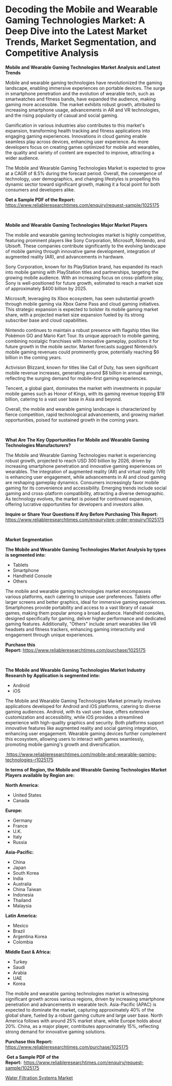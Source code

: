 <p><h1>Decoding the Mobile and Wearable Gaming Technologies Market: A Deep Dive into the Latest Market Trends, Market Segmentation, and Competitive Analysis</h1></p><p><strong>Mobile and Wearable Gaming Technologies Market Analysis and Latest Trends</strong></p>
<p><p>Mobile and wearable gaming technologies have revolutionized the gaming landscape, enabling immersive experiences on portable devices. The surge in smartphone penetration and the evolution of wearable tech, such as smartwatches and fitness bands, have expanded the audience, making gaming more accessible. The market exhibits robust growth, attributed to increasing smartphone usage, advancements in AR and VR technologies, and the rising popularity of casual and social gaming. </p><p>Gamification in various industries also contributes to this market's expansion, transforming health tracking and fitness applications into engaging gaming experiences. Innovations in cloud gaming enable seamless play across devices, enhancing user experience. As more developers focus on creating games optimized for mobile and wearables, the quality and variety of content are expected to improve, attracting a wider audience. </p><p>The Mobile and Wearable Gaming Technologies Market is expected to grow at a CAGR of 8.5% during the forecast period. Overall, the convergence of technology, user demographics, and changing lifestyles is propelling this dynamic sector toward significant growth, making it a focal point for both consumers and developers alike.</p></p>
<p><strong>Get a Sample PDF of the Report:&nbsp;</strong> <a href="https://www.reliableresearchtimes.com/enquiry/request-sample/1025175?utm_campaign=3367&utm_medium=2&utm_source=Github&utm_content=ia&utm_term=08032025&utm_id=mobile-and-wearable-gaming-technologies">https://www.reliableresearchtimes.com/enquiry/request-sample/1025175</a></p>
<p>&nbsp;</p>
<p><strong>Mobile and Wearable Gaming Technologies Major Market Players</strong></p>
<p><p>The mobile and wearable gaming technologies market is highly competitive, featuring prominent players like Sony Corporation, Microsoft, Nintendo, and Ubisoft. These companies contribute significantly to the evolving landscape of mobile gaming through innovative game development, integration of augmented reality (AR), and advancements in hardware.</p><p>Sony Corporation, known for its PlayStation brand, has expanded its reach into mobile gaming with PlayStation titles and partnerships, targeting the growing mobile audience. With an increasing focus on cross-platform play, Sony is well-positioned for future growth, estimated to reach a market size of approximately $400 billion by 2025.</p><p>Microsoft, leveraging its Xbox ecosystem, has seen substantial growth through mobile gaming via Xbox Game Pass and cloud gaming initiatives. This strategic expansion is expected to bolster its mobile gaming market share, with a projected market size expansion fueled by its strong subscriber base and cloud capabilities.</p><p>Nintendo continues to maintain a robust presence with flagship titles like Pokémon GO and Mario Kart Tour. Its unique approach to mobile gaming, combining nostalgic franchises with innovative gameplay, positions it for future growth in the mobile sector. Market forecasts suggest Nintendo’s mobile gaming revenues could prominently grow, potentially reaching $6 billion in the coming years.</p><p>Activision Blizzard, known for titles like Call of Duty, has seen significant mobile revenue increases, generating around $8 billion in annual earnings, reflecting the surging demand for mobile-first gaming experiences. </p><p>Tencent, a global giant, dominates the market with investments in popular mobile games such as Honor of Kings, with its gaming revenue topping $19 billion, catering to a vast user base in Asia and beyond. </p><p>Overall, the mobile and wearable gaming landscape is characterized by fierce competition, rapid technological advancements, and growing market opportunities, poised for sustained growth in the coming years.</p></p>
<p>&nbsp;</p>
<p><strong>What Are The Key Opportunities For Mobile and Wearable Gaming Technologies Manufacturers?</strong></p>
<p><p>The Mobile and Wearable Gaming Technologies market is experiencing robust growth, projected to reach USD 300 billion by 2026, driven by increasing smartphone penetration and innovative gaming experiences on wearables. The integration of augmented reality (AR) and virtual reality (VR) is enhancing user engagement, while advancements in AI and cloud gaming are reshaping gameplay dynamics. Consumers increasingly favor mobile gaming for its convenience and accessibility. Emerging trends include social gaming and cross-platform compatibility, attracting a diverse demographic. As technology evolves, the market is poised for continued expansion, offering lucrative opportunities for developers and investors alike.</p></p>
<p><strong>Inquire or Share Your Questions If Any Before Purchasing This Report:</strong> <a href="https://www.reliableresearchtimes.com/enquiry/pre-order-enquiry/1025175?utm_campaign=3367&utm_medium=2&utm_source=Github&utm_content=ia&utm_term=08032025&utm_id=mobile-and-wearable-gaming-technologies">https://www.reliableresearchtimes.com/enquiry/pre-order-enquiry/1025175</a></p>
<p>&nbsp;</p>
<p><strong>Market Segmentation</strong></p>
<p><strong>The Mobile and Wearable Gaming Technologies Market Analysis by types is segmented into:</strong></p>
<p><ul><li>Tablets</li><li>Smartphone</li><li>Handheld Console</li><li>Others</li></ul></p>
<p><p>The mobile and wearable gaming technologies market encompasses various platforms, each catering to unique user preferences. Tablets offer larger screens and better graphics, ideal for immersive gaming experiences. Smartphones provide portability and access to a vast library of casual games, making them popular among a broad audience. Handheld consoles, designed specifically for gaming, deliver higher performance and dedicated gaming features. Additionally, "Others" include smart wearables like VR headsets and fitness trackers, enhancing gaming interactivity and engagement through unique experiences.</p></p>
<p><strong>Purchase this Report:&nbsp;</strong><a href="https://www.reliableresearchtimes.com/purchase/1025175?utm_campaign=3367&utm_medium=2&utm_source=Github&utm_content=ia&utm_term=08032025&utm_id=mobile-and-wearable-gaming-technologies">https://www.reliableresearchtimes.com/purchase/1025175</a></p>
<p>&nbsp;</p>
<p><strong>The Mobile and Wearable Gaming Technologies Market Industry Research by Application is segmented into:</strong></p>
<p><ul><li>Android</li><li>iOS</li></ul></p>
<p><p>The Mobile and Wearable Gaming Technologies Market primarily involves applications developed for Android and iOS platforms, catering to diverse gaming audiences. Android, with its vast user base, offers extensive customization and accessibility, while iOS provides a streamlined experience with high-quality graphics and security. Both platforms support innovative features like augmented reality and social gaming integration, enhancing user engagement. Wearable gaming devices further complement this ecosystem, allowing users to interact with games seamlessly, promoting mobile gaming's growth and diversification.</p></p>
<p><a href="https://www.reliableresearchtimes.com/mobile-and-wearable-gaming-technologies-r1025175?utm_campaign=3367&utm_medium=2&utm_source=Github&utm_content=ia&utm_term=08032025&utm_id=mobile-and-wearable-gaming-technologies">&nbsp;https://www.reliableresearchtimes.com/mobile-and-wearable-gaming-technologies-r1025175</a></p>
<p><strong>In terms of Region, the Mobile and Wearable Gaming Technologies Market Players available by Region are:</strong></p>
<p>
    <p> <strong> North America: </strong>
        <ul>
            <li>United States</li>
            <li>Canada</li>
        </ul>
        </p> 
    <p> <strong> Europe: </strong>
        <ul>
            <li>Germany</li>
            <li>France</li>
            <li>U.K.</li>
            <li>Italy</li>
            <li>Russia</li>
        </ul>
        </p> 
    <p> <strong> Asia-Pacific: </strong>
        <ul>
            <li>China</li>
            <li>Japan</li>
            <li>South Korea</li>
            <li>India</li>
            <li>Australia</li>
            <li>China Taiwan</li>
            <li>Indonesia</li>
            <li>Thailand</li>
            <li>Malaysia</li>
        </ul>
        </p> 
    <p> <strong> Latin America: </strong>
        <ul>
            <li>Mexico</li>
            <li>Brazil</li>
            <li>Argentina Korea</li>
            <li>Colombia</li>
        </ul>
        </p> 
    <p> <strong> Middle East & Africa: </strong>
        <ul>
            <li>Turkey</li>
            <li>Saudi</li>
            <li>Arabia</li>
            <li>UAE</li>
            <li>Korea</li>
        </ul>
    </p>
    </p>
<p><p>The mobile and wearable gaming technologies market is witnessing significant growth across various regions, driven by increasing smartphone penetration and advancements in wearable tech. Asia-Pacific (APAC) is expected to dominate the market, capturing approximately 40% of the global share, fueled by a robust gaming culture and large user base. North America follows with around 25% market share, while Europe holds about 20%. China, as a major player, contributes approximately 15%, reflecting strong demand for innovative gaming solutions.</p></p>
<p><strong>Purchase this Report: </strong><a href="https://www.reliableresearchtimes.com/purchase/1025175?utm_campaign=3367&utm_medium=2&utm_source=Github&utm_content=ia&utm_term=08032025&utm_id=mobile-and-wearable-gaming-technologies">https://www.reliableresearchtimes.com/purchase/1025175</a></p>
<p>&nbsp;<strong>Get a Sample PDF of the Report:&nbsp;&nbsp;</strong><a href="https://www.reliableresearchtimes.com/enquiry/request-sample/1025175?utm_campaign=3367&utm_medium=2&utm_source=Github&utm_content=ia&utm_term=08032025&utm_id=mobile-and-wearable-gaming-technologies">https://www.reliableresearchtimes.com/enquiry/request-sample/1025175</a></p>
<p><strong></strong></p>
<p><p><a href="https://github.com/forgazerbyjt/Market-Research-Report-List-1/blob/main/water-filtration-systems-market.md?utm_campaign=3367&utm_medium=2&utm_source=Github&utm_content=ia&utm_term=08032025&utm_id=mobile-and-wearable-gaming-technologies">Water Filtration Systems Market</a></p></p>